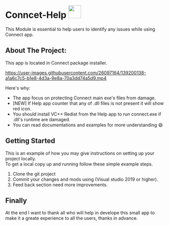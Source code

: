 # Conncet-Help <img src="https://user-images.githubusercontent.com/26097164/137600325-df4b0dc5-0189-4725-8366-8955ef5983f5.png" width="40" height="40" />


This Module is essential to help users to identify any issues while using Connect app.

<!-- ABOUT THE PROJECT -->
## About The Project:</br>
This app is located in Connect package installer.






https://user-images.githubusercontent.com/26097164/139200138-a1a6c7c5-b1e8-4d3a-9e8a-70a3dd74a5d9.mp4





Here's why:
* The app focus on protecting Connect main exe's files from damage.
* [NEW] If Help app counter that any of .dll files is not present it will show red icon.
* You should install VC++ Redist from the Help app to run connect.exe if .dll's runtime are damaged.
* You can read documentations and examples for more understanding :smile:
 
<!-- GETTING STARTED -->
## Getting Started

This is an example of how you may give instructions on setting up your project locally.</br>
To get a local copy up and running follow these simple example steps.
1. Clone the git project
2. Commit your changes and mods using (Visual studio 2019 or higher).
3. Feed back section need more improvements.
 
<!-- FINALY -->
## Finally

At the end I want to thank all who will help in develope this small app
to make it a greate experience to all the users, thanks in advance.
